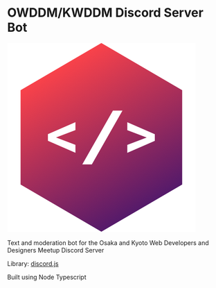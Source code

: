 # OWDDM/KWDDM Discord Server Bot

![logo](public/group-icon.png)

Text and moderation bot for the Osaka and Kyoto Web Developers and Designers Meetup Discord Server

Library: [discord.js](https://discord.js.org/#/)

Built using Node Typescript 